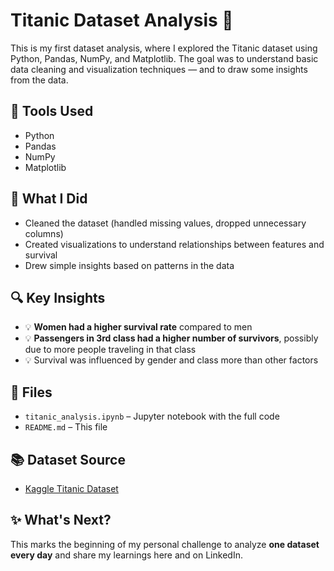 # Titanic Dataset Analysis 🚢

This is my first dataset analysis, where I explored the Titanic dataset using Python, Pandas, NumPy, and Matplotlib. The goal was to understand basic data cleaning and visualization techniques — and to draw some insights from the data.

## 🧰 Tools Used

- Python
- Pandas
- NumPy
- Matplotlib

## 📌 What I Did

- Cleaned the dataset (handled missing values, dropped unnecessary columns)
- Created visualizations to understand relationships between features and survival
- Drew simple insights based on patterns in the data

## 🔍 Key Insights

- 💡 **Women had a higher survival rate** compared to men  
- 💡 **Passengers in 3rd class had a higher number of survivors**, possibly due to more people traveling in that class
- 💡 Survival was influenced by gender and class more than other factors

## 📁 Files

- `titanic_analysis.ipynb` – Jupyter notebook with the full code
- `README.md` – This file

## 📚 Dataset Source

- [Kaggle Titanic Dataset](https://www.kaggle.com/competitions/titanic)

## ✨ What's Next?

This marks the beginning of my personal challenge to analyze **one dataset every day** and share my learnings here and on LinkedIn.



